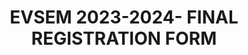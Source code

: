 ---
title: EVSEM 2023-2024- FINAL REGISTRATION FORM
redirect_to: https://forms.gle/ARrJcZ4JzpUbrSka7
redirect_from: 
  - /EvSemRegForm2324
  - /evsemregform2324
---
